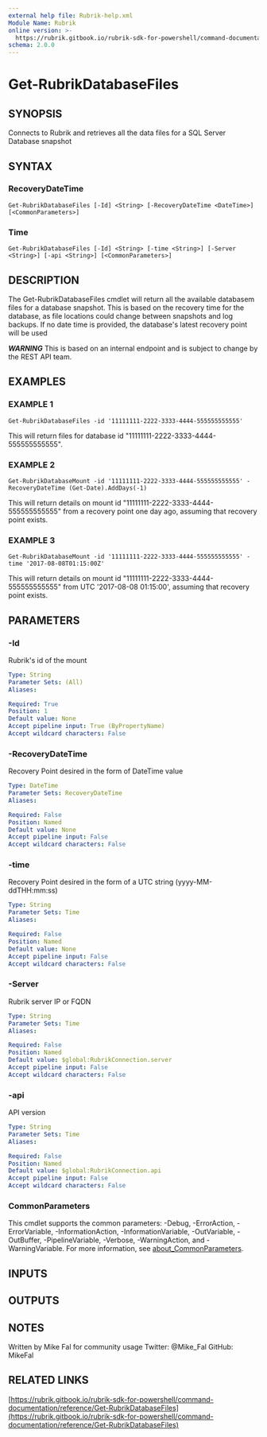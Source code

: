 ```yaml
---
external help file: Rubrik-help.xml
Module Name: Rubrik
online version: >-
  https://rubrik.gitbook.io/rubrik-sdk-for-powershell/command-documentation/reference/Get-RubrikDatabaseFiles
schema: 2.0.0
---
```


# Get-RubrikDatabaseFiles

## SYNOPSIS

Connects to Rubrik and retrieves all the data files for a SQL Server Database snapshot

## SYNTAX

### RecoveryDateTime

```text
Get-RubrikDatabaseFiles [-Id] <String> [-RecoveryDateTime <DateTime>] [<CommonParameters>]
```

### Time

```text
Get-RubrikDatabaseFiles [-Id] <String> [-time <String>] [-Server <String>] [-api <String>] [<CommonParameters>]
```

## DESCRIPTION

The Get-RubrikDatabaseFiles cmdlet will return all the available databasem files for a database snapshot. This is based on the recovery time for the database, as file locations could change between snapshots and log backups. If no date time is provided, the database's latest recovery point will be used

_**WARNING**_ This is based on an internal endpoint and is subject to change by the REST API team.

## EXAMPLES

### EXAMPLE 1

```text
Get-RubrikDatabaseFiles -id '11111111-2222-3333-4444-555555555555'
```

This will return files for database id "11111111-2222-3333-4444-555555555555".

### EXAMPLE 2

```text
Get-RubrikDatabaseMount -id '11111111-2222-3333-4444-555555555555' -RecoveryDateTime (Get-Date).AddDays(-1)
```

This will return details on mount id "11111111-2222-3333-4444-555555555555" from a recovery point one day ago, assuming that recovery point exists.

### EXAMPLE 3

```text
Get-RubrikDatabaseMount -id '11111111-2222-3333-4444-555555555555' -time '2017-08-08T01:15:00Z'
```

This will return details on mount id "11111111-2222-3333-4444-555555555555" from UTC '2017-08-08 01:15:00', assuming that recovery point exists.

## PARAMETERS

### -Id

Rubrik's id of the mount

```yaml
Type: String
Parameter Sets: (All)
Aliases:

Required: True
Position: 1
Default value: None
Accept pipeline input: True (ByPropertyName)
Accept wildcard characters: False
```

### -RecoveryDateTime

Recovery Point desired in the form of DateTime value

```yaml
Type: DateTime
Parameter Sets: RecoveryDateTime
Aliases:

Required: False
Position: Named
Default value: None
Accept pipeline input: False
Accept wildcard characters: False
```

### -time

Recovery Point desired in the form of a UTC string \(yyyy-MM-ddTHH:mm:ss\)

```yaml
Type: String
Parameter Sets: Time
Aliases:

Required: False
Position: Named
Default value: None
Accept pipeline input: False
Accept wildcard characters: False
```

### -Server

Rubrik server IP or FQDN

```yaml
Type: String
Parameter Sets: Time
Aliases:

Required: False
Position: Named
Default value: $global:RubrikConnection.server
Accept pipeline input: False
Accept wildcard characters: False
```

### -api

API version

```yaml
Type: String
Parameter Sets: Time
Aliases:

Required: False
Position: Named
Default value: $global:RubrikConnection.api
Accept pipeline input: False
Accept wildcard characters: False
```

### CommonParameters

This cmdlet supports the common parameters: -Debug, -ErrorAction, -ErrorVariable, -InformationAction, -InformationVariable, -OutVariable, -OutBuffer, -PipelineVariable, -Verbose, -WarningAction, and -WarningVariable. For more information, see [about\_CommonParameters](http://go.microsoft.com/fwlink/?LinkID=113216).

## INPUTS

## OUTPUTS

## NOTES

Written by Mike Fal for community usage Twitter: @Mike\_Fal GitHub: MikeFal

## RELATED LINKS

[https://rubrik.gitbook.io/rubrik-sdk-for-powershell/command-documentation/reference/Get-RubrikDatabaseFiles](https://rubrik.gitbook.io/rubrik-sdk-for-powershell/command-documentation/reference/Get-RubrikDatabaseFiles)

